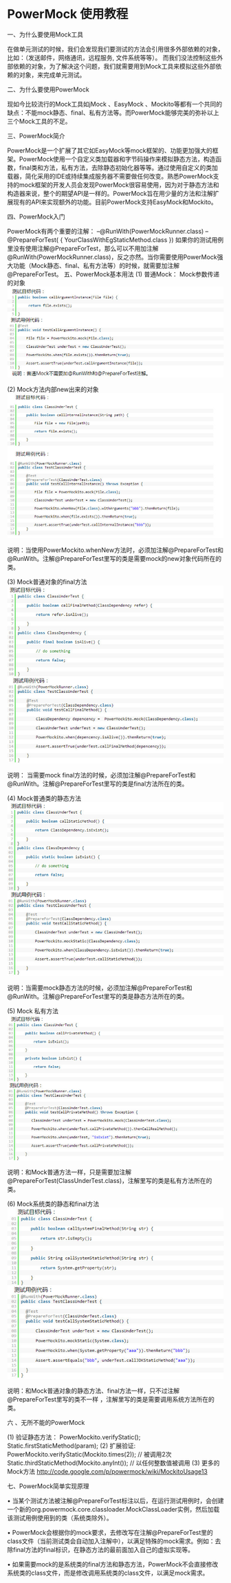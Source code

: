 # PowerMock 使用教程

 一、为什么要使用Mock工具
  
在做单元测试的时候，我们会发现我们要测试的方法会引用很多外部依赖的对象，比如：（发送邮件，网络通讯，远程服务, 文件系统等等）。 而我们没法控制这些外部依赖的对象，为了解决这个问题，我们就需要用到Mock工具来模拟这些外部依赖的对象，来完成单元测试。
      
二、为什么要使用PowerMock
      
现如今比较流行的Mock工具如jMock 、EasyMock 、Mockito等都有一个共同的缺点：不能mock静态、final、私有方法等。而PowerMock能够完美的弥补以上三个Mock工具的不足。
      
三、PowerMock简介
      
PowerMock是一个扩展了其它如EasyMock等mock框架的、功能更加强大的框架。PowerMock使用一个自定义类加载器和字节码操作来模拟静态方法，构造函数，final类和方法，私有方法，去除静态初始化器等等。通过使用自定义的类加载器，简化采用的IDE或持续集成服务器不需要做任何改变。熟悉PowerMock支持的mock框架的开发人员会发现PowerMock很容易使用，因为对于静态方法和构造器来说，整个的期望API是一样的。PowerMock旨在用少量的方法和注解扩展现有的API来实现额外的功能。目前PowerMock支持EasyMock和Mockito。
      
四、PowerMock入门    
      
PowerMock有两个重要的注解：
–@RunWith(PowerMockRunner.class)
–@PrepareForTest( { YourClassWithEgStaticMethod.class })
如果你的测试用例里没有使用注解@PrepareForTest，那么可以不用加注解@RunWith(PowerMockRunner.class)，反之亦然。当你需要使用PowerMock强大功能（Mock静态、final、私有方法等）的时候，就需要加注解@PrepareForTest。
五、PowerMock基本用法
(1) 普通Mock： Mock参数传递的对象
![](./powermock/001.jpg)

(2)  Mock方法内部new出来的对象
![](./powermock/002.jpg)

说明：当使用PowerMockito.whenNew方法时，必须加注解@PrepareForTest和@RunWith。注解@PrepareForTest里写的类是需要mock的new对象代码所在的类。

(3) Mock普通对象的final方法
![](./powermock/003.jpg)

说明： 当需要mock final方法的时候，必须加注解@PrepareForTest和@RunWith。注解@PrepareForTest里写的类是final方法所在的类。 

(4) Mock普通类的静态方法
![](./powermock/004.jpg)
   
说明：当需要mock静态方法的时候，必须加注解@PrepareForTest和@RunWith。注解@PrepareForTest里写的类是静态方法所在的类。
      
(5) Mock 私有方法
![](./powermock/005.jpg)

说明：和Mock普通方法一样，只是需要加注解@PrepareForTest(ClassUnderTest.class)，注解里写的类是私有方法所在的类。 

(6) Mock系统类的静态和final方法 
![](./powermock/006.jpg)

说明：和Mock普通对象的静态方法、final方法一样，只不过注解@PrepareForTest里写的类不一样 ，注解里写的类是需要调用系统方法所在的类。

六 、无所不能的PowerMock

(1) 验证静态方法：
PowerMockito.verifyStatic();
Static.firstStaticMethod(param);
(2) 扩展验证:
PowerMockito.verifyStatic(Mockito.times(2)); //  被调用2次                                
Static.thirdStaticMethod(Mockito.anyInt()); // 以任何整数值被调用
(3) 更多的Mock方法
http://code.google.com/p/powermock/wiki/MockitoUsage13

七、PowerMock简单实现原理

•  当某个测试方法被注解@PrepareForTest标注以后，在运行测试用例时，会创建一个新的org.powermock.core.classloader.MockClassLoader实例，然后加载该测试用例使用到的类（系统类除外）。

•   PowerMock会根据你的mock要求，去修改写在注解@PrepareForTest里的class文件（当前测试类会自动加入注解中），以满足特殊的mock需求。例如：去除final方法的final标识，在静态方法的最前面加入自己的虚拟实现等。

•   如果需要mock的是系统类的final方法和静态方法，PowerMock不会直接修改系统类的class文件，而是修改调用系统类的class文件，以满足mock需求。